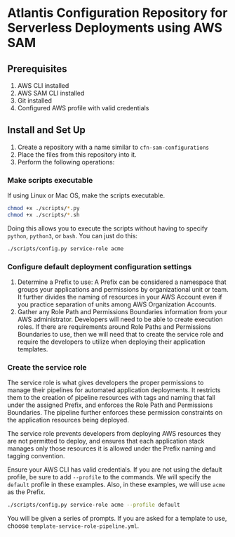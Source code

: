 # Atlantis Configuration Repository for Serverless Deployments using AWS SAM

## Prerequisites

1. AWS CLI installed
2. AWS SAM CLI installed
3. Git installed
4. Configured AWS profile with valid credentials

## Install and Set Up

1. Create a repository with a name similar to `cfn-sam-configurations`
2. Place the files from this repository into it.
3. Perform the following operations:

### Make scripts executable

If using Linux or Mac OS, make the scripts executable.

```bash
chmod +x ./scripts/*.py
chmod +x ./scripts/*.sh
```

Doing this allows you to execute the scripts without having to specify `python`, `python3`, or `bash`. You can just do this:

```bash
./scripts/config.py service-role acme
```

### Configure default deployment configuration settings

1. Determine a Prefix to use: A Prefix can be considered a namespace that groups your applications and permissions by organizational unit or team. It further divides the naming of resources in your AWS Account even if you practice separation of units among AWS Organization Accounts.
2. Gather any Role Path and Permissions Boundaries information from your AWS administrator. Developers will need to be able to create execution roles. If there are requirements around Role Paths and Permissions Boundaries to use, then we will need that to create the service role and require the developers to utilize when deploying their application templates.

### Create the service role

The service role is what gives developers the proper permissions to manage their pipelines for automated application deployments. It restricts them to the creation of pipeline resources with tags and naming that fall under the assigned Prefix, and enforces the Role Path and Permissions Boundaries. The pipeline further enforces these permission constraints on the application resources being deployed.

The service role prevents developers from deploying AWS resources they are not permitted to deploy, and ensures that each application stack manages only those resources it is allowed under the Prefix naming and tagging convention.

Ensure your AWS CLI has valid credentials. If you are not using the default profile, be sure to add `--profile` to the commands. We will specify the `default` profile in these examples. Also, in these examples, we will use `acme` as the Prefix.

```bash
./scripts/config.py service-role acme --profile default
```

You will be given a series of prompts. If you are asked for a template to use, choose `template-service-role-pipeline.yml`.


